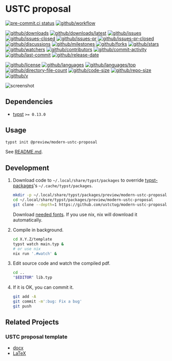 # USTC proposal

[![pre-commit.ci status](https://results.pre-commit.ci/badge/github/ustctug/modern-ustc-proposal/main.svg)](https://results.pre-commit.ci/latest/github/ustctug/modern-ustc-proposal/main)
[![github/workflow](https://github.com/ustctug/modern-ustc-proposal/actions/workflows/main.yml/badge.svg)](https://github.com/ustctug/modern-ustc-proposal/actions)

[![github/downloads](https://shields.io/github/downloads/ustctug/modern-ustc-proposal/total)](https://github.com/ustctug/modern-ustc-proposal/releases)
[![github/downloads/latest](https://shields.io/github/downloads/ustctug/modern-ustc-proposal/latest/total)](https://github.com/ustctug/modern-ustc-proposal/releases/latest)
[![github/issues](https://shields.io/github/issues/ustctug/modern-ustc-proposal)](https://github.com/ustctug/modern-ustc-proposal/issues)
[![github/issues-closed](https://shields.io/github/issues-closed/ustctug/modern-ustc-proposal)](https://github.com/ustctug/modern-ustc-proposal/issues?q=is%3Aissue+is%3Aclosed)
[![github/issues-pr](https://shields.io/github/issues-pr/ustctug/modern-ustc-proposal)](https://github.com/ustctug/modern-ustc-proposal/pulls)
[![github/issues-pr-closed](https://shields.io/github/issues-pr-closed/ustctug/modern-ustc-proposal)](https://github.com/ustctug/modern-ustc-proposal/pulls?q=is%3Apr+is%3Aclosed)
[![github/discussions](https://shields.io/github/discussions/ustctug/modern-ustc-proposal)](https://github.com/ustctug/modern-ustc-proposal/discussions)
[![github/milestones](https://shields.io/github/milestones/all/ustctug/modern-ustc-proposal)](https://github.com/ustctug/modern-ustc-proposal/milestones)
[![github/forks](https://shields.io/github/forks/ustctug/modern-ustc-proposal)](https://github.com/ustctug/modern-ustc-proposal/network/members)
[![github/stars](https://shields.io/github/stars/ustctug/modern-ustc-proposal)](https://github.com/ustctug/modern-ustc-proposal/stargazers)
[![github/watchers](https://shields.io/github/watchers/ustctug/modern-ustc-proposal)](https://github.com/ustctug/modern-ustc-proposal/watchers)
[![github/contributors](https://shields.io/github/contributors/ustctug/modern-ustc-proposal)](https://github.com/ustctug/modern-ustc-proposal/graphs/contributors)
[![github/commit-activity](https://shields.io/github/commit-activity/w/ustctug/modern-ustc-proposal)](https://github.com/ustctug/modern-ustc-proposal/graphs/commit-activity)
[![github/last-commit](https://shields.io/github/last-commit/ustctug/modern-ustc-proposal)](https://github.com/ustctug/modern-ustc-proposal/commits)
[![github/release-date](https://shields.io/github/release-date/ustctug/modern-ustc-proposal)](https://github.com/ustctug/modern-ustc-proposal/releases/latest)

[![github/license](https://shields.io/github/license/ustctug/modern-ustc-proposal)](https://github.com/ustctug/modern-ustc-proposal/blob/main/LICENSE)
[![github/languages](https://shields.io/github/languages/count/ustctug/modern-ustc-proposal)](https://github.com/ustctug/modern-ustc-proposal)
[![github/languages/top](https://shields.io/github/languages/top/ustctug/modern-ustc-proposal)](https://github.com/ustctug/modern-ustc-proposal)
[![github/directory-file-count](https://shields.io/github/directory-file-count/ustctug/modern-ustc-proposal)](https://github.com/ustctug/modern-ustc-proposal)
[![github/code-size](https://shields.io/github/languages/code-size/ustctug/modern-ustc-proposal)](https://github.com/ustctug/modern-ustc-proposal)
[![github/repo-size](https://shields.io/github/repo-size/ustctug/modern-ustc-proposal)](https://github.com/ustctug/modern-ustc-proposal)
[![github/v](https://shields.io/github/v/release/ustctug/modern-ustc-proposal)](https://github.com/ustctug/modern-ustc-proposal)

![screenshot](template/images/thumbnail.png)

## Dependencies

- [typst](https://github.com/typst/typst) `>= 0.13.0`

## Usage

```sh
typst init @preview/modern-ustc-proposal
```

See [README.md](template).

## Development

1. Download code to `~/.local/share/typst/packages` to override
   [typst-packages](https://github.com/typst/packages)'s `~/.cache/typst/packages`.

   ```sh
   mkdir -p ~/.local/share/typst/packages/preview/modern-ustc-proposal
   cd ~/.local/share/typst/packages/preview/modern-ustc-proposal
   git clone --depth=1 https://github.com/ustctug/modern-ustc-proposal X.Y.Z
   ```

   Download [needed fonts](template). If you use nix, nix will
   download it automatically.

2. Compile in background.

   ```sh
   cd X.Y.Z/template
   typst watch main.typ &
   # or use nix
   nix run '.#watch' &
   ```

3. Edit source code and watch the compiled pdf.

   ```sh
   cd ..
   "$EDITOR" lib.typ
   ```

4. If it is OK, you can commit it.

   ```sh
   git add -A
   git commit -m':bug: Fix a bug'
   git push
   ```

## Related Projects

### USTC proposal template

- [docx](https://cicpi.ustc.edu.cn/indico/conferenceDisplay.py?confId=971)
- [LaTeX](https://github.com/ustctug/thesis_proposal_ustc)
